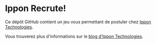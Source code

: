 Ippon Recrute!
==============
Ce dépôt GitHub contient un jeu vous permettant de postuler chez [Ippon Technologies](http://www.ippon.fr).

Vous trouverez plus d'informations sur le [blog d'Ippon Technologies](http://blog.ippon.fr).
